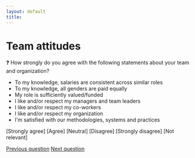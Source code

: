 ```yaml
---
layout: default
title: 
---
```


# Team attitudes

:question: How strongly do you agree with the following statements about your team and organization?

- To my knowledge, salaries are consistent across similar roles						
- To my knowledge, all genders are paid equally						
- My role is sufficiently valued/funded						
- I like and/or respect my managers and team leaders						
- I like and/or respect my co-workers						
- I like and/or respect my organization						
- I'm satisfied with our methodologies, systems and practices

[Strongly agree] [Agree] [Neutral] [Disagree] [Strongly disagree] [Not relevant]

[Previous question](./Ea_5_workplace_attitudes.html)
[Next question](./Ea_7_comments.html)